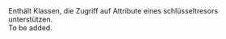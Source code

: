 <Namespace Name="Microsoft.Azure.Management.KeyVault.Fluent.Models">
  <Docs>
    <summary>Enthält Klassen, die Zugriff auf Attribute eines schlüsseltresors unterstützen.</summary> 
    <remarks>To be added.</remarks>
  </Docs>
</Namespace>
